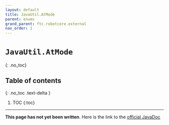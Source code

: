 ```yaml
---
layout: default
title: JavaUtil.AtMode
parent: enums
grand_parent: ftc.robotcore.external
nav_order: 1
---
```

# `JavaUtil.AtMode`
{: .no_toc}

## Table of contents
{: .no_toc .text-delta }

1. TOC
{:toc}
---
**This page has not yet been written**. Here is the link to the [official JavaDoc](https://ftctechnh.github.io/ftc_app/doc/javadoc/org/firstinspires/ftc/robotcore/external/JavaUtil.AtMode.html)
        